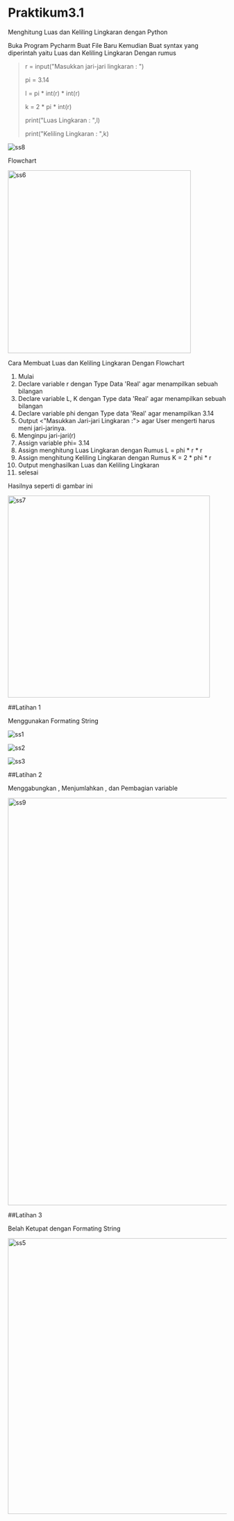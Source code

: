 # Praktikum3.1
<h> Menghitung Luas dan Keliling Lingkaran dengan Python <h>

Buka Program Pycharm
Buat File Baru 
Kemudian Buat syntax yang diperintah yaitu Luas dan Keliling Lingkaran 
Dengan rumus
>r = input("Masukkan jari-jari lingkaran : ")
>
>pi = 3.14
>
>l = pi * int(r) * int(r)
>
>k = 2 * pi * int(r)
>
>print("Luas Lingkaran : ",l)
>
>print("Keliling Lingkaran : ",k)

![ss8](https://user-images.githubusercontent.com/115637858/198829606-a0f7430d-c46d-4248-8a69-278981d4bf51.png)

Flowchart

<img width="421" alt="ss6" src="https://user-images.githubusercontent.com/115637858/198828623-c2a06c25-01cf-4cb5-b120-58016075d42f.png">

Cara Membuat Luas dan Keliling Lingkaran Dengan Flowchart
1. Mulai
2. Declare variable r dengan Type Data 'Real' agar menampilkan sebuah bilangan
3. Declare variable L, K dengan Type data 'Real' agar menampilkan sebuah bilangan
4. Declare variable phi dengan Type data 'Real' agar menampilkan 3.14
5. Output <"Masukkan Jari-jari Lingkaran :"> agar User mengerti harus meni jari-jarinya.
6. Menginpu jari-jari(r)
7. Assign variable phi= 3.14
8. Assign menghitung Luas Lingkaran dengan Rumus L = phi * r * r
9. Assign menghitung Keliling Lingkaran dengan Rumus K = 2 * phi * r
10. Output menghasilkan Luas dan Keliling Lingkaran
11. selesai

Hasilnya seperti di gambar ini 

<img width="465" alt="ss7" src="https://user-images.githubusercontent.com/115637858/198828639-9acaf933-d5ac-4cd2-93c6-44a670818bf8.png">


##Latihan 1

Menggunakan Formating String

![ss1](https://user-images.githubusercontent.com/115637858/198828477-6e469a7a-47b0-4362-9d33-0a4b14c78428.png)


![ss2](https://user-images.githubusercontent.com/115637858/198828498-50cfcd55-e506-4be3-8bc2-d9268ee6dd76.png)


![ss3](https://user-images.githubusercontent.com/115637858/198828548-99868fd9-8773-4adf-975c-27362a9ac141.png)


##Latihan 2

Menggabungkan , Menjumlahkan , dan Pembagian variable

<img width="938" alt="ss9" src="https://user-images.githubusercontent.com/115637858/198831088-7175768c-2dc1-4bed-8730-284955100ac2.png">


##Latihan 3

Belah Ketupat dengan Formating String

<img width="635" alt="ss5" src="https://user-images.githubusercontent.com/115637858/198828610-cc263563-c116-4a88-8fd7-dfdf5edeeebf.png">